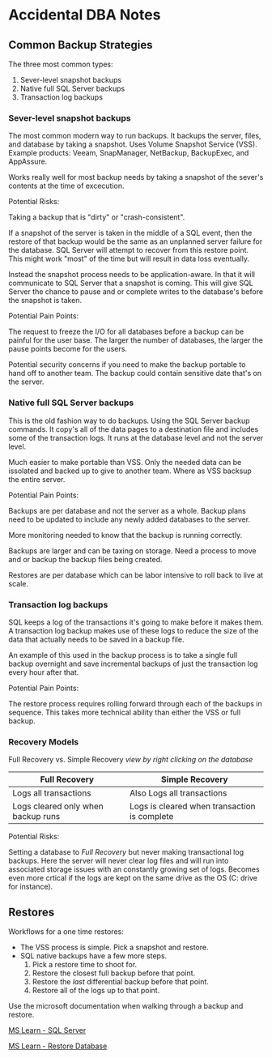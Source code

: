 # Accidental DBA Notes


## Common Backup Strategies


The three most common types:
1. Sever-level snapshot backups
2. Native full SQL Server backups
3. Transaction log backups

### Sever-level snapshot backups

The most common modern way to run backups.  It backups the server, files, and 
database by taking a snapshot.  Uses Volume Snapshot Service (VSS).
Example products: Veeam, SnapManager, NetBackup, BackupExec, and AppAssure.

Works really well for most backup needs by taking a snapshot of the sever's
contents at the time of excecution.

Potential Risks:

Taking a backup that is "dirty" or "crash-consistent".

If a snapshot of the server is taken in the middle of a SQL event, then
the restore of that backup would be the same as an unplanned server failure 
for the database.  SQL Server will attempt to recover from this restore point.
This might work "most" of the time but will result in data loss eventually.

Instead the snapshot process needs to be application-aware.  In that it will 
communicate to SQL Server that a snapshot is coming.  This will give SQL Server
the chance to pause and or complete writes to the database's before the 
snapshot is taken.

Potential Pain Points:

The request to freeze the I/O for all databases before a backup can be painful
for the user base.  The larger the number of databases, the larger the pause
points become for the users.

Potential security concerns if you need to make the backup portable to hand
off to another team.  The backup could contain sensitive date that's on the
server.


### Native full SQL Server backups

This is the old fashion way to do backups.  Using the SQL Server backup
commands. It copy's all of the data pages to a destination file and includes 
some of the transaction logs.  It runs at the database level and not the 
server level.  

Much easier to make portable than VSS.  Only the needed data can be issolated
and backed up to give to another team.  Where as VSS backsup the entire server.

Potential Pain Points:

Backups are per database and not the server as a whole.  Backup plans need to 
be updated to include any newly added databases to the server.

More monitoring needed to know that the backup is running correctly.

Backups are larger and can be taxing on storage.  Need a process to move and 
or backup the backup files being created.

Restores are per database which can be labor intensive to roll back to live at
scale.

### Transaction log backups

SQL keeps a log of the transactions it's going to make before it makes them. 
A transaction log backup makes use of these logs to reduce the size of the data
that actually needs to be saved in a backup file.

An example of this used in the backup process is to take a single full backup 
overnight and save incremental backups of just the transaction log every hour 
after that.

Potential Pain Points:

The restore process requires rolling forward through each of the backups in 
sequence. This takes more technical ability than either the VSS or full backup.

### Recovery Models

Full Recovery vs. Simple Recovery
*view by right clicking on the database*

| Full Recovery | Simple Recovery |
| ----------- | ----------- |
| Logs all transactions | Also Logs all transactions |
| Logs cleared only when backup runs | Logs is cleared when transaction is complete |

Potential Risks:

Setting a database to *Full Recovery* but never making transactional log 
backups.  Here the server will never clear log files and will run into 
associated storage issues with an constantly growing set of logs.  Becomes 
even more crtical if the logs are kept on the same drive as the OS (C: drive 
for instance).

## Restores

Workflows for a one time restores:
- The VSS process is simple.  Pick a snapshot and restore.
- SQL native backups have a few more steps.
    1. Pick a restore time to shoot for.
    2. Restore the closest full backup before that point.
    3. Restore the *last* differential backup before that point.
    4. Restore all of the logs up to that point.

Use the microsoft documentation when walking through a backup and restore.

[MS Learn - SQL Server](https://learn.microsoft.com/en-us/sql/sql-server/?view=sql-server-ver16)

[MS Learn - Restore Database](https://learn.microsoft.com/en-us/sql/relational-databases/backup-restore/restore-a-differential-database-backup-sql-server?view=sql-server-ver16)


